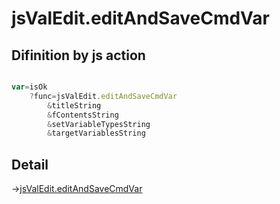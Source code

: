 # jsValEdit.editAndSaveCmdVar

## Difinition by js action

```js.js

var=isOk
	?func=jsValEdit.editAndSaveCmdVar
		&titleString
		&fContentsString
		&setVariableTypesString
		&targetVariablesString
```

## Detail

->[jsValEdit.editAndSaveCmdVar](https://github.com/puutaro/CommandClick/blob/master/md/developer/js_interface/details/edit/JsValEdit/editAndSaveCmdVar.md)
